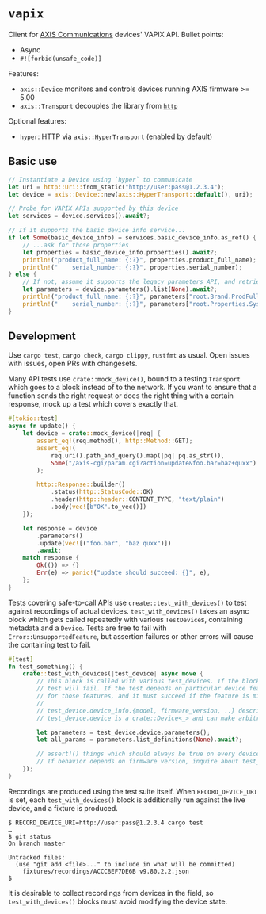 # `vapix`

Client for [AXIS Communications](https://www.axis.com/en-us) devices' VAPIX API. Bullet points:

* Async
* `#![forbid(unsafe_code)]`

Features:

* `axis::Device` monitors and controls devices running AXIS firmware >= 5.00
* `axis::Transport` decouples the library from  [`http`](https://crates.io/crates/http)

Optional features:

* `hyper`: HTTP via `axis::HyperTransport` (enabled by default)

## Basic use

```rust
// Instantiate a Device using `hyper` to communicate
let uri = http::Uri::from_static("http://user:pass@1.2.3.4");
let device = axis::Device::new(axis::HyperTransport::default(), uri);

// Probe for VAPIX APIs supported by this device
let services = device.services().await?;

// If it supports the basic device info service...
if let Some(basic_device_info) = services.basic_device_info.as_ref() {
    // ...ask for those properties
    let properties = basic_device_info.properties().await?;
    println!("product_full_name: {:?}", properties.product_full_name);
    println!("    serial_number: {:?}", properties.serial_number);
} else {
    // If not, assume it supports the legacy parameters API, and retrieve those parameters
    let parameters = device.parameters().list(None).await?;
    println!("product_full_name: {:?}", parameters["root.Brand.ProdFullName"]);
    println!("    serial_number: {:?}", parameters["root.Properties.System.Soc"]);
}
```

## Development

Use `cargo test`, `cargo check`, `cargo clippy`, `rustfmt` as usual. Open issues with issues, open PRs with changesets.

Many API tests use `crate::mock_device()`, bound to a testing `Transport` which goes to a block instead of to
the network. If you want to ensure that a function sends the right request or does the right thing with a certain
response, mock up a test which covers exactly that.

```rust
#[tokio::test]
async fn update() {
    let device = crate::mock_device(|req| {
        assert_eq!(req.method(), http::Method::GET);
        assert_eq!(
            req.uri().path_and_query().map(|pq| pq.as_str()),
            Some("/axis-cgi/param.cgi?action=update&foo.bar=baz+quxx")
        );

        http::Response::builder()
            .status(http::StatusCode::OK)
            .header(http::header::CONTENT_TYPE, "text/plain")
            .body(vec![b"OK".to_vec()])
    });

    let response = device
        .parameters()
        .update(vec![("foo.bar", "baz quxx")])
        .await;
    match response {
        Ok(()) => {}
        Err(e) => panic!("update should succeed: {}", e),
    };
}
```

Tests covering safe-to-call APIs use `create::test_with_devices()` to test against recordings of actual devices.
`test_with_devices()` takes an async block which gets called repeatedly with various `TestDevice`s, containing metadata
and a `Device`. Tests are free to fail with `Error::UnsupportedFeature`, but assertion failures or other errors will
cause the containing test to fail.

```rust
#[test]
fn test_something() {
    crate::test_with_devices(|test_device| async move {
        // This block is called with various test_devices. If the block fails for any device, the
        // test will fail. If the test depends on particular device features, the test must probe
        // for those features, and it must succeed if the feature is missing.
        // 
        // test_device.device_info.{model, firmware_version, ..} describe the test device
        // test_device.device is a crate::Device<_> and can make arbitrary calls

        let parameters = test_device.device.parameters();
        let all_params = parameters.list_definitions(None).await?;

        // assert!() things which should always be true on every device ever
        // If behavior depends on firmware version, inquire about test_device's metadata
    });
}
```

Recordings are produced using the test suite itself.  When `RECORD_DEVICE_URI` is set, each `test_with_devices()` block
is additionally run against the live device, and a fixture is produced.

```console
$ RECORD_DEVICE_URI=http://user:pass@1.2.3.4 cargo test
…
$ git status
On branch master

Untracked files:
  (use "git add <file>..." to include in what will be committed)
	fixtures/recordings/ACCC8EF7DE6B v9.80.2.2.json
$
```

It is desirable to collect recordings from devices in the field, so `test_with_devices()` blocks must avoid modifying
the device state.
